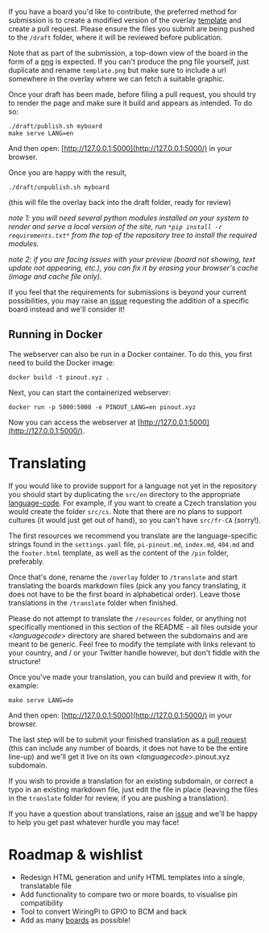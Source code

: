 If you have a board you'd like to contribute, the preferred method for submission is to create a modified version of the overlay [template](https://github.com/Gadgetoid/Pinout.xyz/blob/master/draft/overlay/template.md) and create a pull request. Please ensure the files you submit are being pushed to the `/draft` folder, where it will be reviewed before publication.

Note that as part of the submission, a top-down view of the board in the form of a [png](https://github.com/Gadgetoid/Pinout.xyz/blob/master/draft/boards/template.png) is expected. If you can't produce the png file yourself, just duplicate and rename `template.png` but make sure to include a url somewhere in the overlay where we can fetch a suitable graphic.

Once your draft has been made, before filing a pull request, you should try to render the page and make sure it build and appears as intended. To do so:

```
./draft/publish.sh myboard
make serve LANG=en
```
And then open: [http://127.0.0.1:5000](http://127.0.0.1:5000/) in your browser.

Once you are happy with the result,
```
./draft/unpublish.sh myboard
```
(this will file the overlay back into the draft folder, ready for review)

*note 1: you will need several python modules installed on your system to render and serve a local version of the site, run
`*pip install -r requirements.txt*` from the top of the repository tree to install the required modules.*

*note 2: if you are facing issues with your preview (board not showing, text update not appearing, etc.), you can fix it by erasing your browser's cache (image and cache file only).*

If you feel that the requirements for submissions is beyond your current possibilities, you may raise an [issue](https://github.com/Gadgetoid/Pinout.xyz/issues) requesting the addition of a specific board instead and we'll consider it!

## Running in Docker

The webserver can also be run in a Docker container. To do this, you first need to build the Docker image:
```
docker build -t pinout.xyz .
```
Next, you can start the containerized webserver:
```
docker run -p 5000:5000 -e PINOUT_LANG=en pinout.xyz
```
Now you can access the webserver at [http://127.0.0.1:5000](http://127.0.0.1:5000/).

# Translating

If you would like to provide support for a language not yet in the repository you should start by duplicating the `src/en` directory to the appropriate [language-code](https://en.wikipedia.org/wiki/List_of_ISO_639-1_codes). For example, if you want to create a Czech translation you would create the folder `src/cs`. Note that there are no plans to support cultures (it would just get out of hand), so you can't have `src/fr-CA` (sorry!).

The first resources we recommend you translate are the language-specific strings found in the `settings.yaml` file, `pi-pinout.md`, `index.md`, `404.md` and the `footer.html` template, as well as the content of the `/pin` folder, preferably.

Once that's done, rename the `/overlay` folder to `/translate` and start translating the boards markdown files (pick any you fancy translating, it does not have to be the first board in alphabetical order). Leave those translations in the `/translate` folder when finished.

Please do not attempt to translate the `/resources` folder, or anything not specifically mentioned in this section of the README - all files outside your <*languagecode*> directory are shared between the subdomains and are meant to be generic. Feel free to modify the template with links relevant to your country, and / or your Twitter handle however, but don't fiddle with the structure!

Once you've made your translation, you can build and preview it with, for example:
```
make serve LANG=de
```
And then open: [http://127.0.0.1:5000](http://127.0.0.1:5000/) in your browser.

The last step will be to submit your finished translation as a [pull request](https://github.com/Gadgetoid/Pinout.xyz/pulls) (this can include any number of boards, it does not have to be the entire line-up) and we'll get it live on its own <*languagecode*>.pinout.xyz subdomain.

If you wish to provide a translation for an existing subdomain, or correct a typo in an existing markdown file, just edit the file in place (leaving the files in the `translate` folder for review, if you are pushing a translation).

If you have a question about translations, raise an [issue](https://github.com/Gadgetoid/Pinout.xyz/issues) and we'll be happy to help you get past whatever hurdle you may face!

# Roadmap & wishlist
- Redesign HTML generation and unify HTML templates into a single, translatable file
- Add functionality to compare two or more boards, to visualise pin compatibility
- Tool to convert WiringPi to GPIO to BCM and back
- Add as many [boards](http://pinout.xyz/boards) as possible!
